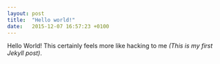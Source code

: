 ```yaml
---
layout: post
title:  "Hello world!"
date:   2015-12-07 16:57:23 +0100
---
```

Hello World! This certainly feels more like hacking to me *(This is my first Jekyll post)*.